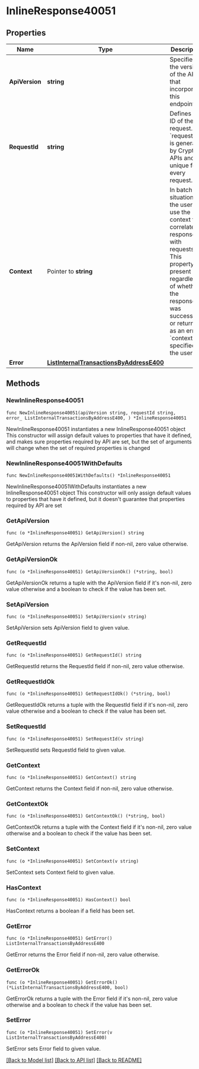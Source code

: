 # InlineResponse40051

## Properties

Name | Type | Description | Notes
------------ | ------------- | ------------- | -------------
**ApiVersion** | **string** | Specifies the version of the API that incorporates this endpoint. | 
**RequestId** | **string** | Defines the ID of the request. The &#x60;requestId&#x60; is generated by Crypto APIs and it&#39;s unique for every request. | 
**Context** | Pointer to **string** | In batch situations the user can use the context to correlate responses with requests. This property is present regardless of whether the response was successful or returned as an error. &#x60;context&#x60; is specified by the user. | [optional] 
**Error** | [**ListInternalTransactionsByAddressE400**](ListInternalTransactionsByAddressE400.md) |  | 

## Methods

### NewInlineResponse40051

`func NewInlineResponse40051(apiVersion string, requestId string, error_ ListInternalTransactionsByAddressE400, ) *InlineResponse40051`

NewInlineResponse40051 instantiates a new InlineResponse40051 object
This constructor will assign default values to properties that have it defined,
and makes sure properties required by API are set, but the set of arguments
will change when the set of required properties is changed

### NewInlineResponse40051WithDefaults

`func NewInlineResponse40051WithDefaults() *InlineResponse40051`

NewInlineResponse40051WithDefaults instantiates a new InlineResponse40051 object
This constructor will only assign default values to properties that have it defined,
but it doesn't guarantee that properties required by API are set

### GetApiVersion

`func (o *InlineResponse40051) GetApiVersion() string`

GetApiVersion returns the ApiVersion field if non-nil, zero value otherwise.

### GetApiVersionOk

`func (o *InlineResponse40051) GetApiVersionOk() (*string, bool)`

GetApiVersionOk returns a tuple with the ApiVersion field if it's non-nil, zero value otherwise
and a boolean to check if the value has been set.

### SetApiVersion

`func (o *InlineResponse40051) SetApiVersion(v string)`

SetApiVersion sets ApiVersion field to given value.


### GetRequestId

`func (o *InlineResponse40051) GetRequestId() string`

GetRequestId returns the RequestId field if non-nil, zero value otherwise.

### GetRequestIdOk

`func (o *InlineResponse40051) GetRequestIdOk() (*string, bool)`

GetRequestIdOk returns a tuple with the RequestId field if it's non-nil, zero value otherwise
and a boolean to check if the value has been set.

### SetRequestId

`func (o *InlineResponse40051) SetRequestId(v string)`

SetRequestId sets RequestId field to given value.


### GetContext

`func (o *InlineResponse40051) GetContext() string`

GetContext returns the Context field if non-nil, zero value otherwise.

### GetContextOk

`func (o *InlineResponse40051) GetContextOk() (*string, bool)`

GetContextOk returns a tuple with the Context field if it's non-nil, zero value otherwise
and a boolean to check if the value has been set.

### SetContext

`func (o *InlineResponse40051) SetContext(v string)`

SetContext sets Context field to given value.

### HasContext

`func (o *InlineResponse40051) HasContext() bool`

HasContext returns a boolean if a field has been set.

### GetError

`func (o *InlineResponse40051) GetError() ListInternalTransactionsByAddressE400`

GetError returns the Error field if non-nil, zero value otherwise.

### GetErrorOk

`func (o *InlineResponse40051) GetErrorOk() (*ListInternalTransactionsByAddressE400, bool)`

GetErrorOk returns a tuple with the Error field if it's non-nil, zero value otherwise
and a boolean to check if the value has been set.

### SetError

`func (o *InlineResponse40051) SetError(v ListInternalTransactionsByAddressE400)`

SetError sets Error field to given value.



[[Back to Model list]](../README.md#documentation-for-models) [[Back to API list]](../README.md#documentation-for-api-endpoints) [[Back to README]](../README.md)


